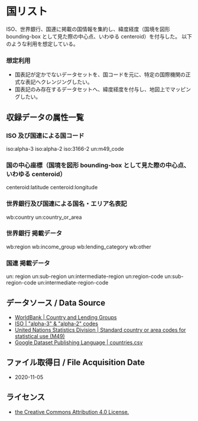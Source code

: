 # 国リスト

ISO、世界銀行、国連に掲載の国情報を集約し、緯度経度（国境を図形 bounding-box として見た際の中心点、いわゆる centeroid）を付与した。
以下のような利用を想定している。

### 想定利用

- 国表記が定かでないデータセットを、国コードを元に、特定の国際機関の正式な表記へクレンジングしたい。
- 国表記のみ存在するデータセットへ、緯度経度を付与し、地図上でマッピングしたい。

## 収録データの属性一覧

### ISO 及び国連による国コード

iso:alpha-3
iso:alpha-2
iso:3166-2
un:m49_code

### 国の中心座標（国境を図形 bounding-box として見た際の中心点、いわゆる centeroid）

centeroid:latitude
centeroid:longitude

### 世界銀行及び国連による国名・エリア名表記

wb:country
un:country_or_area

### 世界銀行 掲載データ

wb:region
wb:income_group
wb:lending_category
wb:other

### 国連 掲載データ

un: region
un:sub-region
un:intermediate-region
un:region-code
un:sub-region-code
un:intermediate-region-code

## データソース / Data Source

- [WorldBank | Country and Lending Groups](https://datahelpdesk.worldbank.org/knowledgebase/articles/906519-world-bank-country-and-lending-groups)
- [ISO | "alpha-3" & "alpha-2" codes](https://github.com/lukes/ISO-3166-Countries-with-Regional-Codes)
- [United Nations Statistics Division | Standard country or area codes for statistical use (M49)](https://unstats.un.org/unsd/methodology/m49/overview)
- [Google Dataset Publishing Language | countries.csv](https://developers.google.com/public-data/docs/canonical/countries_csv)

## ファイル取得日 / File Acquisition Date

- 2020-11-05

## ライセンス

- [the Creative Commons Attribution 4.0 License.](https://creativecommons.org/licenses/by/4.0/)
